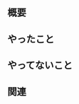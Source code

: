 ## 概要

<!-- この PR の概要を記載する -->

## やったこと

<!-- この PR でやったことを箇条書きで記載する -->

## やってないこと

<!-- この PR でやってないことを箇条書きで記載する -->

## 関連

<!-- 関連する ISSUE や PR へのリンクがあれば記載する -->
